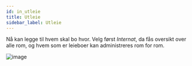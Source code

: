 ```yaml
---
id: in_utleie
title: Utleie
sidebar_label: Utleie
---
```


Nå kan legge til hvem skal bo hvor. Velg først _Internat_, da fås oversikt over alle rom, og hvem som er leieboer kan administreres rom for rom.

![image](https://user-images.githubusercontent.com/80097133/137484301-3e3e5516-2667-47cc-a582-9fff65dc2f3e.png)
